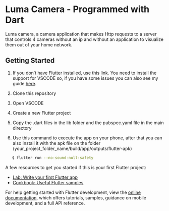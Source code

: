 # Luma Camera - Programmed with Dart

Luma camera, a camera application that makes Http requests to a server that controls 4 cameras without an ip and without an application to visualize them out of your home network.

## Getting Started

1. If you don’t have Flutter installed, use this [link](https://docs.flutter.dev/get-started/install/). You need to install the support for VSCODE so, if you have some issues you can also see my guide [here](https://albertoboccolini.github.io/flutter-config.txt).

2. Clone this repository

3. Open VSCODE

4. Create a new Flutter project

5. Copy the .dart files in the lib folder and the pubspec.yaml file in the main directory

6. Use this command to execute the app on your phone, after that you can also install it with the apk file on the folder (your_project_folder_name/build/app/outputs/flutter-apk)

```bash
   $ flutter run --no-sound-null-safety
```

A few resources to get you started if this is your first Flutter project:

- [Lab: Write your first Flutter app](https://docs.flutter.dev/get-started/codelab)
- [Cookbook: Useful Flutter samples](https://docs.flutter.dev/cookbook)

For help getting started with Flutter development, view the
[online documentation](https://docs.flutter.dev/), which offers tutorials,
samples, guidance on mobile development, and a full API reference.
